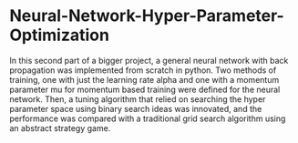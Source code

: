 # Neural-Network-Hyper-Parameter-Optimization
In this second part of a bigger project, a general neural network with back propagation was implemented from scratch in python.  Two methods of training, one with just the learning rate alpha and one with a momentum parameter mu for momentum based training were defined for the neural network. Then, a tuning algorithm that relied on searching the hyper parameter space using binary search ideas was innovated, and the performance was compared with a traditional grid search algorithm using an abstract strategy game.

<!-- Incomplete -->
